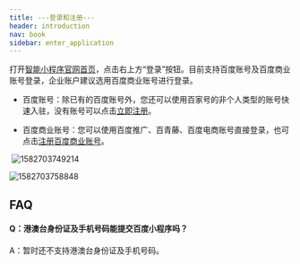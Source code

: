 ```yaml
---
title: ---登录和注册---
header: introduction
nav: book
sidebar: enter_application
---
```


打开[智能小程序官网首页](https://smartprogram.baidu.com/mappconsole/main/login)，点击右上方“登录”按钮。目前支持百度账号及百度商业账号登录，企业账户建议选用百度商业账号进行登录。

* 百度账号：除已有的百度账号外，您还可以使用百家号的非个人类型的账号快速入驻，没有账号可以点击[立即注册](https://passport.baidu.com/v2/?reg&tt=1529653839787&overseas=undefined&gid=4FAE580-DD55-41AB-B906-49E45497043D&tpl=smartapp&u=https%3A%2F%2Fsmartapp.baidu.com%2Fmappconsole%2Fmain%2Findex)。 

* 百度商业账号：您可以使用百度推广、百青藤、百度电商账号直接登录，也可点击[注册百度商业账号](https://smartprogram.baidu.com/developer/registeruc.html)。 

​  ![1582703749214](https://b.bdstatic.com/searchbox/icms/searchbox/img/02271.png)                              

   ![1582703758848](https://b.bdstatic.com/searchbox/icms/searchbox/img/02272.png)

## FAQ

#### Q：港澳台身份证及手机号码能提交百度小程序吗？

A：暂时还不支持港澳台身份证及手机号码。
